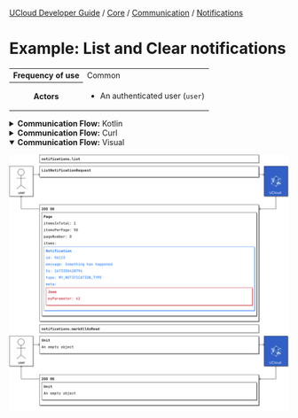[UCloud Developer Guide](/docs/developer-guide/README.md) / [Core](/docs/developer-guide/core/README.md) / [Communication](/docs/developer-guide/core/communication/README.md) / [Notifications](/docs/developer-guide/core/communication/notifications.md)

# Example: List and Clear notifications

<table>
<tr><th>Frequency of use</th><td>Common</td></tr>
<tr>
<th>Actors</th>
<td><ul>
<li>An authenticated user (<code>user</code>)</li>
</ul></td>
</tr>
</table>
<details>
<summary>
<b>Communication Flow:</b> Kotlin
</summary>

```kotlin
NotificationDescriptions.list.call(
    ListNotificationRequest(
        itemsPerPage = null, 
        page = null, 
        since = null, 
        type = null, 
    ),
    user
).orThrow()

/*
Page(
    items = listOf(Notification(
        id = 56123, 
        message = "Something has happened", 
        meta = JsonObject(mapOf("myParameter" to JsonLiteral(
            content = "42", 
            isString = false, 
        )),)), 
        read = false, 
        ts = 1673350428794, 
        type = "MY_NOTIFICATION_TYPE", 
    )), 
    itemsInTotal = 1, 
    itemsPerPage = 50, 
    pageNumber = 0, 
)
*/
NotificationDescriptions.markAllAsRead.call(
    Unit,
    user
).orThrow()

/*
Unit
*/
```


</details>

<details>
<summary>
<b>Communication Flow:</b> Curl
</summary>

```bash
# ------------------------------------------------------------------------------------------------------
# $host is the UCloud instance to contact. Example: 'http://localhost:8080' or 'https://cloud.sdu.dk'
# $accessToken is a valid access-token issued by UCloud
# ------------------------------------------------------------------------------------------------------

# Authenticated as user
curl -XGET -H "Authorization: Bearer $accessToken" "$host/api/notifications?" 

# {
#     "itemsInTotal": 1,
#     "itemsPerPage": 50,
#     "pageNumber": 0,
#     "items": [
#         {
#             "type": "MY_NOTIFICATION_TYPE",
#             "message": "Something has happened",
#             "id": 56123,
#             "meta": {
#                 "myParameter": 42
#             },
#             "ts": 1673350428794,
#             "read": false
#         }
#     ]
# }

curl -XPOST -H "Authorization: Bearer $accessToken" "$host/api/notifications/read/all" 

# {
# }

```


</details>

<details open>
<summary>
<b>Communication Flow:</b> Visual
</summary>

![](/docs/diagrams/notifications_list-and-clear.png)

</details>


